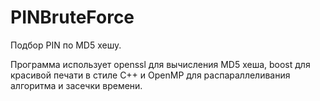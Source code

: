 # PINBruteForce

Подбор PIN по MD5 хешу.

Программа использует openssl для вычисления MD5 хеша, boost для красивой печати в стиле C++ и OpenMP для распараллеливания алгоритма и засечки времени.
